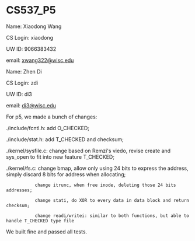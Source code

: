 # CS537_P5

Name: Xiaodong Wang

CS Login: xiaodong

UW ID: 9066383432

email: xwang322@wisc.edu

Name: Zhen Di

CS Login: zdi

UW ID:  di3

email: di3@wisc.edu

For p5, we made a bunch of changes:

./include/fcntl.h: add O_CHECKED;

./include/stat.h: add T_CHECKED and checksum;

./kernel/sysfile.c: change based on Remzi's viedo, revise create and sys_open to fit into new feature T_CHECKED;

./kernel/fs.c: change bmap, allow only using 24 bits to express the address, simply discard 8 bits for address when allocating;
               
               change itrunc, when free inode, deleting those 24 bits addresses;
               
               change stati, do XOR to every data in data block and return checksum;
   
               change readi/writei: similar to both functions, but able to handle T_CHECKED type file 

We built fine and passed all tests.


